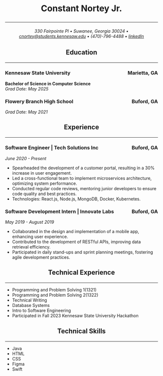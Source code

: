 # <p style="text-align: center;">Constant Nortey Jr.</p>
___


###### <p style="text-align: center;"> 330 Fairpointe Pl • Suwanee, Georgia 30024 • cnortey@students.kennesaw.edu • (470)-796-4488 • [linkedIn](https://www.linkedin.com/in/constant-nortey/)</p>

## <p style="text-align: center;"> Education </p>

---
### Kennesaw State University <span style="float: right;">Marietta, GA
**Bachelor of Science in Computer Science**  
*Grad Date: May 2025*

### Flowery Branch High School <span style="float: right;">Buford, GA  
*Grad Date: May 2021*



## <p style="text-align: center;"> Experience </p>

---
### **Software Engineer | Tech Solutions Inc<span style="float: right;">Buford, GA**
*June 2020 - Present*

- Spearheaded the development of a customer portal, resulting in a 30% increase in user engagement.
- Led a cross-functional team to implement microservices architecture, optimizing system performance.
- Conducted regular code reviews, mentoring junior developers to ensure code quality and best practices.
- Technologies: React.js, Node.js, MongoDB, Docker, Kubernetes.

### **Software Development Intern | Innovate Labs<span style="float: right;">Buford, GA**
*May 2019 - August 2019*

- Collaborated in the design and implementation of a mobile app, enhancing user experience.
- Contributed to the development of RESTful APIs, improving data retrieval efficiency.
- Participated in daily stand-ups and sprint planning meetings, fostering agile development practices.

## <p style="text-align: center;"> Technical Experience </p>

---
- Programming and Problem Solving 1(1321)
- Programming and Problem Solving 2(1322)
- Technical Writing
- Database Systems
- Intro to Software Engineering
- Participated in Fall 2023 Kennesaw State University Hackathon
## <p style="text-align: center;"> Technical Skills </p>

---
- Java
- HTML
- CSS
- Figma
- Swift                                            
